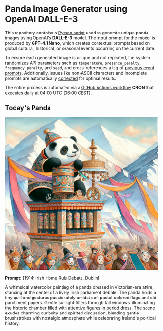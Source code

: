 # Panda Image Generator using OpenAI DALL-E-3

This repository contains a [Python script](src/daily_panda_image/generators/image_generator.py) used to generate unique panda images using OpenAI's **DALL-E-3** model. 
The input prompt for the model is produced by **GPT-4.1 Nano**, which creates contextual prompts based on global cultural, historical, or seasonal events occurring on the current date.

To ensure each generated image is unique and not repeated, the system randomizes API parameters such as `temperature`, `presence_penalty`, `frequency_penalty`, and `seed`, and cross-references a log of [previous event prompts](src/daily_panda_image/generators/prompt_generator.py). Additionally, issues like non-ASCII characters and incomplete prompts are automatically [corrected](src/daily_panda_image/utils/text_processor.py) for optimal results.

The entire process is automated via a [GitHub Actions workflow](.github/workflows/image_publisher.yml) **CRON** that executes daily at 04:00 UTC (06:00 CEST).


## Today's Panda
![screenshot](images/panda_current.png)

**Prompt:** [1914: Irish Home Rule Debate, Dublin]

A whimsical watercolor painting of a panda dressed in Victorian-era attire, standing at the center of a lively Irish parliament debate. The panda holds a tiny quill and gestures passionately amidst soft pastel-colored flags and old parchment papers. Gentle sunlight filters through tall windows, illuminating the historic chamber filled with attentive figures in period dress. The scene exudes charming curiosity and spirited discussion, blending gentle brushstrokes with nostalgic atmosphere while celebrating Ireland's political history.
